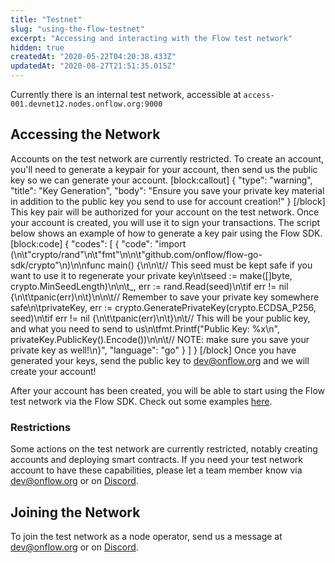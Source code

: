 ```yaml
---
title: "Testnet"
slug: "using-the-flow-testnet"
excerpt: "Accessing and interacting with the Flow test network"
hidden: true
createdAt: "2020-05-22T04:20:38.433Z"
updatedAt: "2020-08-27T21:51:35.015Z"
---
```

Currently there is an internal test network, accessible at `access-001.devnet12.nodes.onflow.org:9000`

## Accessing the Network

Accounts on the test network are currently restricted. To create an account, you'll need to generate a keypair for your account, then send us the public key so we can generate your account.
[block:callout]
{
  "type": "warning",
  "title": "Key Generation",
  "body": "Ensure you save your private key material in addition to the public key you send to use for account creation!"
}
[/block]
This key pair will be authorized for your account on the test network. Once your account is created, you will use it to sign your transactions. The script below shows an example of how to generate a key pair using the Flow SDK.
[block:code]
{
  "codes": [
    {
      "code": "import (\n\t\"crypto/rand\"\n\t\"fmt\"\n\n\t\"github.com/onflow/flow-go-sdk/crypto\"\n)\n\nfunc main() {\n\n\t// This seed must be kept safe if you want to use it to regenerate your private key\n\tseed := make([]byte, crypto.MinSeedLength)\n\n\t_, err := rand.Read(seed)\n\tif err != nil {\n\t\tpanic(err)\n\t}\n\n\t// Remember to save your private key somewhere safe\n\tprivateKey, err := crypto.GeneratePrivateKey(crypto.ECDSA_P256, seed)\n\tif err != nil {\n\t\tpanic(err)\n\t}\n\t// This will be your public key, and what you need to send to us\n\tfmt.Printf(\"Public Key: %x\\n\", privateKey.PublicKey().Encode())\n\n\t// NOTE: make sure you save your private key as well!\n}",
      "language": "go"
    }
  ]
}
[/block]
Once you have generated your keys, send the public key to dev@onflow.org and we will create your account!

After your account has been created, you will be able to start using the Flow test network via the Flow SDK. Check out some examples [here](https://github.com/onflow/flow-go-sdk/tree/master/examples).

### Restrictions

Some actions on the test network are currently restricted, notably creating accounts and deploying smart contracts. If you need your test network account to have these capabilities, please let a team member know via dev@onflow.org or on [Discord](https://discord.gg/WgAQhtB).

## Joining the Network 

To join the test network as a node operator, send us a message at dev@onflow.org or on [Discord](https://discord.gg/WgAQhtB).